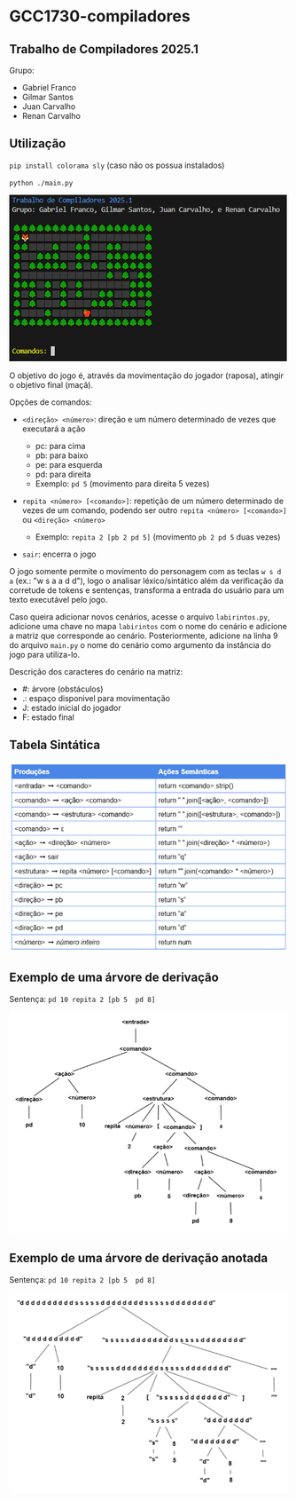 # GCC1730-compiladores


## Trabalho de Compiladores 2025.1

Grupo:

- Gabriel Franco
- Gilmar Santos
- Juan Carvalho
- Renan Carvalho


## Utilização

`pip install colorama sly` (caso não os possua instalados)

`python ./main.py`

![Jogo](imagens/jogo.png)

O objetivo do jogo é, através da movimentação do jogador (raposa), atingir o objetivo final (maçã).

Opções de comandos: 
- `<direção> <número>`: direção e um número determinado de vezes que executará a ação
    - pc: para cima
    - pb: para baixo
    - pe: para esquerda
    - pd: para direita
    - Exemplo: `pd 5` (movimento para direita 5 vezes)

- `repita <número> [<comando>]`: repetição de um número determinado de vezes de um comando, podendo ser outro `repita <número> [<comando>]` ou `<direção> <número>`
    - Exemplo: `repita 2 [pb 2 pd 5]` (movimento `pb 2 pd 5` duas vezes)

- `sair`: encerra o jogo

O jogo somente permite o movimento do personagem com as teclas `w s d a` (ex.: "w s a a d d"), logo o analisar léxico/sintático além da verificação da corretude de tokens e sentenças, transforma a entrada do usuário para um texto executável pelo jogo.

Caso queira adicionar novos cenários, acesse o arquivo `labirintos.py`, adicione uma chave no mapa `labirintos` com o nome do cenário e adicione a matriz que corresponde ao cenário. Posteriormente, adicione na linha 9 do arquivo `main.py` o nome do cenário como argumento da instância do jogo para utiliza-lo.

Descrição dos caracteres do cenário na matriz:

- #: árvore (obstáculos)
- .: espaço disponivel para movimentação
- J: estado inicial do jogador
- F: estado final


## Tabela Sintática

![Tabela Sintática](imagens/tabela-sintatica.png)


## Exemplo de uma árvore de derivação

Sentença: `pd 10 repita 2 [pb 5  pd 8]`

![Exemplo de uma árvore de derivação](imagens/arvore-derivacao.png)


## Exemplo de uma árvore de derivação anotada

Sentença: `pd 10 repita 2 [pb 5  pd 8]`

![Exemplo de uma árvore de derivação](imagens/arvore-anotada.png)